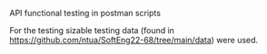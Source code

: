 API functional testing in postman scripts

For the testing sizable testing data (found in https://github.com/ntua/SoftEng22-68/tree/main/data) were used.
